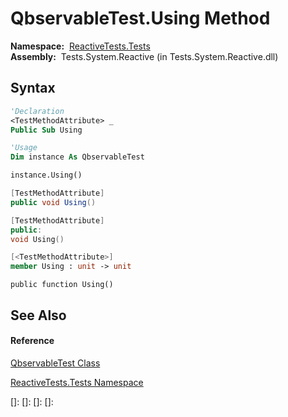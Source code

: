 # QbservableTest.Using Method

**Namespace:**  [ReactiveTests.Tests](ReactiveTests.Tests\ReactiveTests.Tests.md)  
**Assembly:**  Tests.System.Reactive (in Tests.System.Reactive.dll)

## Syntax

```vb
'Declaration
<TestMethodAttribute> _
Public Sub Using
```

```vb
'Usage
Dim instance As QbservableTest

instance.Using()
```

```csharp
[TestMethodAttribute]
public void Using()
```

```c++
[TestMethodAttribute]
public:
void Using()
```

```fsharp
[<TestMethodAttribute>]
member Using : unit -> unit 
```

```jscript
public function Using()
```

## See Also

#### Reference

[QbservableTest Class](QbservableTest\QbservableTest.md)

[ReactiveTests.Tests Namespace](ReactiveTests.Tests\ReactiveTests.Tests.md)

[]: 
[]: 
[]: 
[]: 